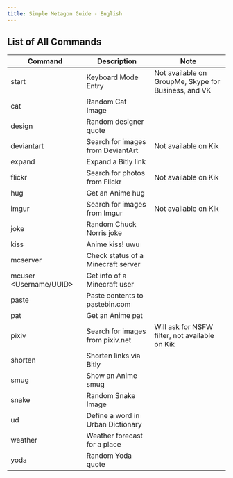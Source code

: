 ```yaml
---
title: Simple Metagon Guide - English
---
```


## List of All Commands

Command | Description | Note
--- | --- | ---
start | Keyboard Mode Entry | Not available on GroupMe, Skype for Business, and VK
cat | Random Cat Image | 
design | Random designer quote |
deviantart <Query> | Search for images from DeviantArt | Not available on Kik
expand | Expand a Bitly link |
flickr | Search for photos from Flickr | Not available on Kik
hug | Get an Anime hug |
imgur <Query> | Search for images from Imgur | Not available on Kik
joke | Random Chuck Norris joke
kiss | Anime kiss! uwu
mcserver <Address> | Check status of a Minecraft server |
mcuser <Username/UUID> | Get info of a Minecraft user |
paste <Content> | Paste contents to pastebin.com |
pat | Get an Anime pat
pixiv <Query> | Search for images from pixiv.net | Will ask for NSFW filter, not available on Kik
shorten <Link> | Shorten links via Bitly |
smug | Show an Anime smug |
snake | Random Snake Image |
ud <Word> | Define a word in Urban Dictionary |
weather <Place> | Weather forecast for a place |
yoda | Random Yoda quote |
